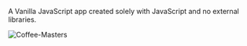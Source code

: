
  A Vanilla JavaScript app created solely with JavaScript and no external libraries. 

![Coffee-Masters](https://github.com/ernieshigh/coffee/assets/8550439/1a2f60ea-7199-4787-84bd-33b8de98f29e)
